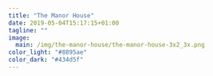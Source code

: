 ```yaml
---
title: "The Manor House"
date: 2019-05-04T15:17:15+01:00
tagline: ""
image:
  main: /img/the-manor-house/the-manor-house-3x2_3x.png
color_light: "#8895ae"
color_dark: "#434d5f"
---
```

